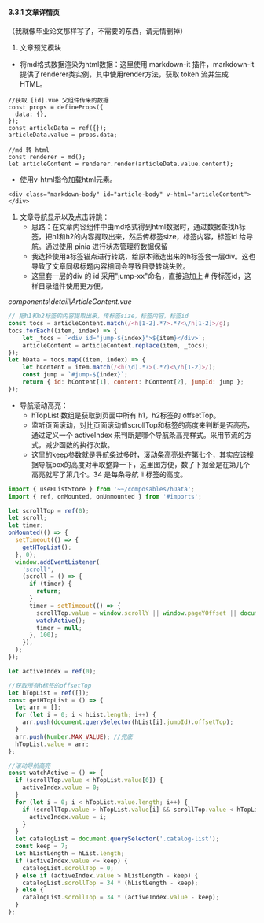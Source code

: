 #### 3.3.1 文章详情页

（我就像毕业论文那样写了，不需要的东西，请无情删掉）

1. 文章预览模块

- 将md格式数据渲染为html数据：这里使用 markdown-it 插件，markdown-it 提供了renderer类实例，其中使用render方法，获取 token 流并生成 HTML。

```Plain
//获取 [id].vue 父组件传来的数据
const props = defineProps({
  data: {},
});
const articleData = ref({});
articleData.value = props.data;

//md 转 html
const renderer = md();
let articleContent = renderer.render(articleData.value.content);
```

- 使用v-html指令加载html元素。

```Plain
<div class="markdown-body" id="article-body" v-html="articleContent"></div>
```

1. 文章导航显示以及点击转跳：
   - 思路：在文章内容组件中由md格式得到html数据时，通过数据查找h标签，把h1和h2的内容提取出来，然后传标签size，标签内容，标签id 给导航。通过使用 pinia 进行状态管理将数据保留
   - 我选择使用a标签锚点进行转跳，给原本筛选出来的h标签套一层div。这也导致了文章同级标题内容相同会导致目录转跳失败。
   - 这里套一层的div 的 id 采用"jump-xx"命名，直接追加上 # 传标签id，这样目录组件使用更方便。

*components\detail\ArticleContent.vue*

```JavaScript
// 把h1和h2标签的内容提取出来，传标签size，标签内容，标签id
const tocs = articleContent.match(/<h[1-2].*?>.*?<\/h[1-2]>/g);
tocs.forEach((item, index) => {
    let _tocs = `<div id="jump-${index}">${item}</div>`;
    articleContent = articleContent.replace(item, _tocs);
});
let hData = tocs.map((item, index) => {
    let hContent = item.match(/<h(\d).*?>(.*?)<\/h[1-2]>/);
    const jump = `#jump-${index}`;
    return { id: hContent[1], content: hContent[2], jumpId: jump };
});
```

- 导航滚动高亮：
  - hTopList 数组是获取到页面中所有 h1，h2标签的 offsetTop。
  - 监听页面滚动，对比页面滚动值scrollTop和标签的高度来判断是否高亮， 通过定义一个 activeIndex 来判断是哪个导航条高亮样式。采用节流的方式，减少函数的执行次数。
  - 这里的keep参数就是导航条过多时，滚动条高亮处在第七个，其实应该根据导航box的高度对半取整算一下，这里图方便，数了下掘金是在第几个高亮就写了第几个。34 是每条导航 li 标签的高度。

```JavaScript
import { useHListStore } from '~~/composables/hData';
import { ref, onMounted, onUnmounted } from '#imports';

let scrollTop = ref(0);
let scroll;
let timer;
onMounted(() => {
  setTimeout(() => {
    getHTopList();
  }, 0);
  window.addEventListener(
    'scroll',
    (scroll = () => {
      if (timer) {
        return;
      }
      timer = setTimeout(() => {
        scrollTop.value = window.scrollY || window.pageYOffset || document.documentElement.scrollTop;
        watchActive();
        timer = null;
      }, 100);
    }),
  );
});

let activeIndex = ref(0);

//获取所有h标签的offsetTop
let hTopList = ref([]);
const getHTopList = () => {
  let arr = [];
  for (let i = 0; i < hList.length; i++) {
    arr.push(document.querySelector(hList[i].jumpId).offsetTop);
  }
  arr.push(Number.MAX_VALUE); //兜底
  hTopList.value = arr;
};

//滚动导航高亮
const watchActive = () => {
  if (scrollTop.value < hTopList.value[0]) {
    activeIndex.value = 0;
  }
  for (let i = 0; i < hTopList.value.length; i++) {
    if (scrollTop.value > hTopList.value[i] && scrollTop.value < hTopList.value[i + 1] && activeIndex.value != i) {
      activeIndex.value = i;
    }
  }
  let catalogList = document.querySelector('.catalog-list');
  const keep = 7;
  let hListLength = hList.length;
  if (activeIndex.value <= keep) {
    catalogList.scrollTop = 0;
  } else if (activeIndex.value > hListLength - keep) {
    catalogList.scrollTop = 34 * (hListLength - keep);
  } else {
    catalogList.scrollTop = 34 * (activeIndex.value - keep);
  }
};
```